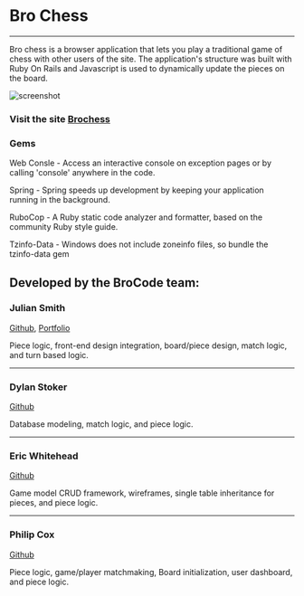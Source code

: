 # Bro Chess

---

Bro chess is a browser application that lets you play a traditional game of chess with other users of the site. The application's structure was built with Ruby On Rails and Javascript is used to dynamically update the pieces on the board. 

![screenshot](https://philipcox.netlify.app/chess.png)

### Visit the site [Brochess](https://bro-chess.herokuapp.com/)

### Gems ###

Web Consle - Access an interactive console on exception pages or by calling 'console' anywhere in the code.

Spring - Spring speeds up development by keeping your application running in the background.

RuboCop -  A Ruby static code analyzer and formatter, based on the community Ruby style guide.

Tzinfo-Data - Windows does not include zoneinfo files, so bundle the tzinfo-data gem



## Developed by the BroCode team:

### **Julian Smith** ###
[Github](https://github.com/Gamesmith9000), [Portfolio](https://juliansmith.dev/)

Piece logic, front-end design integration, board/piece design, match logic, and turn based logic.

---

### **Dylan Stoker** ###
[Github](https://github.com/dmstoker)

Database modeling, match logic, and piece logic.

---

### **Eric Whitehead** ###
[Github](https://github.com/t195eric)

Game model CRUD framework, wireframes, single table inheritance for pieces, and piece logic.

---

### **Philip Cox** ###
[Github](https://github.com/damaskprint)

Piece logic, game/player matchmaking, Board initialization, user dashboard, and piece logic. 
